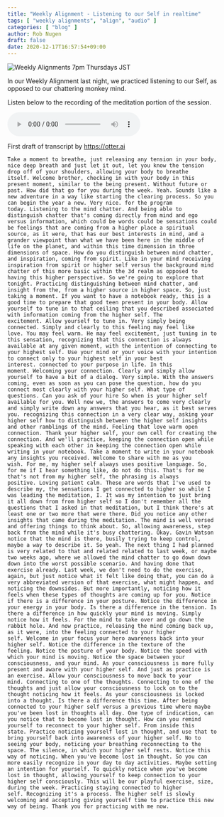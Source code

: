 ```yaml
---
title: "Weekly Alignment - Listening to our Self in realtime"
tags: [ "weekly alignments", "align", "audio" ]
categories: [ "blog" ]
author: Rob Nugen
draft: false
date: 2020-12-17T16:57:54+09:00
---
```


<img
src="//b.robnugen.com/blog/2020/2020_nov_23_weekly_alignments_title.jpg"
alt="Weekly Alignments 7pm Thursdays JST"
class="title" />

In our Weekly Alignment last night, we practiced listening to our Self, as opposed to our
chattering monkey mind.

Listen below to the recording of the meditation portion of the
session.

<audio controls>
  <source src="//b.robnugen.com/rob/presentations/weekly-alignments/2020/2020_dec_17_wa_distinguishing_voices_in_your_head.ogg" type="audio/ogg">
  <source src="//b.robnugen.com/rob/presentations/weekly-alignments/2020/2020_dec_17_wa_distinguishing_voices_in_your_head.mp3" type="audio/mpeg">
  Your browser does not support this audio content.
</audio>

First draft of transcript by https://otter.ai

    Take a moment to breathe, just releasing any tension in your body,
    nice deep breath and just let it out, let you know the tension
    drop off of your shoulders, allowing your body to breathe
    itself. Welcome brother, checking in with your body in this
    present moment, similar to the being present. Without future or
    past. How did that go for you during the week. Yeah. Sounds like a
    new adventure in a way like starting the clearing process. So you
    can begin the year a new. Very nice. for the program
    today. Listening to the mind chatter. And being able to
    distinguish chatter that's coming directly from mind and ego
    versus information, which could be words could be sensations could
    be feelings that are coming from a higher place a spiritual
    source, as it were, that has our best interests in mind, and a
    grander viewpoint than what we have been here in the middle of
    life on the planet, and within this time dimension in three
    dimensions of space. How do you distinguish between mind chatter,
    and inspiration, coming from spirit. Like in your mind receiving
    inspiration from spirit or higher self versus the background mind
    chatter of this more basic within the 3d realm as opposed to
    having this higher perspective. So we're going to explore that
    tonight. Practicing distinguishing between mind chatter, and
    insight from the, from a higher source in higher space. So, just
    taking a moment. If you want to have a notebook ready, this is a
    good time to prepare that good teen present in your body. Allow
    yourself to tune in to that ceiling that you described associated
    with information coming from the higher self. The
    excitement. Allow yourself to tune in. Very simply being
    connected. Simply and clearly to this feeling may feel like
    love. You may feel warm. He may feel excitement, just tuning in to
    this sensation, recognizing that this connection is always
    available at any given moment, with the intention of connecting to
    your highest self. Use your mind or your voice with your intention
    to connect only to your highest self in your best
    interest. connected to your purpose in life. In this
    moment. Welcoming your connection. Clearly and simply allow
    yourself to have a bit of a dialog. Very simple. With the answers
    coming, even as soon as you can pose the question, how do you
    connect most clearly with your higher self. What type of
    questions. Can you ask of your hire So when is your higher self
    available for you. Well now we, the answers to come very clearly
    and simply write down any answers that you hear, as it best serves
    you. recognizing this connection in a very clear way, asking your
    higher self how to distinguish between the higher self insights
    and other ramblings of the mind. Feeling that love warm open
    connection. Thank your higher self, your own cell for creating the
    connection. And we'll practice, keeping the connection open while
    speaking with each other in keeping the connection open while
    writing in your notebook. Take a moment to write in your notebook
    any insights you received. Welcome to share with me as you
    wish. For me, my higher self always uses positive language. So,
    for me if I hear something like, do not do this. That's for me
    that's not from my higher self, the phrasing is always
    positive. Loving patient calm. These are words that I've used to
    describe my, the sensations I get connected to higher so while I
    was leading the meditation, I. It was my intention to just bring
    it all down from from higher self so I don't remember all the
    questions that I asked in that meditation, but I think there's at
    least one or two more that were there. Did you notice any other
    insights that came during the meditation. The mind is well versed
    and offering things to think about. So, allowing awareness, step
    back from the mind while it's busy chattering. Okay. Gavin Watson
    notice that the mind is there, busily trying to keep control,
    maybe a way to describe it. So yeah. The next thing I had planned
    is very related to that and related related to last week, or maybe
    two weeks ago, where we allowed the mind chatter to go down down
    down into the worst possible scenario. And having done that
    exercise already. Last week, we don't need to do the exercise,
    again, but just notice what it felt like doing that, you can do a
    very abbreviated version of that exercise, what might happen, and
    noticing the downsides. But more importantly, noticing how it
    feels when these types of thoughts are coming up for you. Notice
    if there is a difference in your posture. Notice the difference in
    your energy in your body. Is there a difference in the tension. Is
    there a difference in how quickly your mind is moving. Simply
    notice how it feels. For the mind to take over and go down the
    rabbit hole. And now practice, releasing the mind coming back up,
    as it were, into the feeling connected to your higher
    self. Welcome in your focus your hero awareness back into your
    higher self. Notice the difference in the texture of the
    feeling. Notice the posture of your body. Notice the speed with
    which your mind is moving. Notice the space between your
    consciousness, and your mind. As your consciousness is more fully
    present and aware with your higher self. And just as practice is
    an exercise. Allow your consciousness to move back to your
    mind. Connecting to one of the thoughts. Connecting to one of the
    thoughts and just allow your consciousness to lock on to the
    thought noticing how it feels. As your consciousness is locked
    into a thought. Is there a difference this time. After being
    connected to your higher self versus a previous time where maybe
    you've been lost in thoughts all day. One type of indication, can
    you notice that to become lost in thought. How can you remind
    yourself to reconnect to your higher self. From inside this
    state. Practice noticing yourself lost in thought, and use that to
    bring yourself back into awareness of your higher self. No to
    seeing your body, noticing your breathing reconnecting to the
    space. The silence, in which your higher self rests. Notice this
    way of noticing. When you've become lost in thought. So you can
    more easily recognize in your day to day activities. Maybe setting
    an intention for yourself. To quickly notice when you've become
    lost in thought, allowing yourself to keep connection to your
    higher self consciously. This will be our playful exercise, size,
    during the week. Practicing staying connected to higher
    self. Recognizing it's a process. The higher self is slowly
    welcoming and accepting giving yourself time to practice this new
    way of being. Thank you for practicing with me now.
